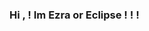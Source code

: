 ### Hi , ! Im Ezra or Eclipse ! ! !

<!--
**MoonyCloudyArt/MoonyCloudyArt** is a ✨ _special_ ✨ repository because its `README.md` (this file) appears on your GitHub profile.

Here are some ideas to get you started:

- 🔭 I’m currently working on getting more money ! <br/>
- 🌱 I’m currently learning coding and more languages ! <br/>
- 👯 I’m looking to get commissions for any kind of art ! <br/>
- 🤔 I’m looking for help with coding or anything in general <br/>
- 💬 Ask me about anything ! ! <br/>
- 📫 How to reach me: TIKTOK, INSTA, OR DISCORD (I use web so i dont get notifications so the first two are preferable.) <br/>
- 😄 Pronouns: She / Her ! <br/>
- ⚡ Fun fact: Ive been drawing since 2019 ! <br/>
-->
